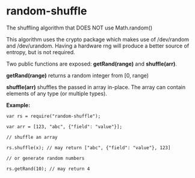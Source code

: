 random-shuffle
==============

The shuffling algorithm that DOES NOT use Math.random()

This algorithm uses the crypto package which makes use of /dev/random and
/dev/urandom.  Having a hardware rng will produce a better source of entropy,
but is not required.

Two public functions are exposed: **getRand(range)** and **shuffle(arr)**.

**getRand(range)** returns a random integer from [0, range)

**shuffle(arr)** shuffles the passed in array in-place.  The array can contain
elements of any type (or multiple types).

**Example:**
```
var rs = require("random-shuffle");

var arr = [123, "abc", {"field": "value"}];

// shuffle an array

rs.shuffle(x); // may return ["abc", {"field": "value"}, 123]

// or generate random numbers

rs.getRand(10); // may return 4
```
